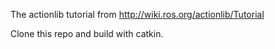 The actionlib tutorial from 
	http://wiki.ros.org/actionlib/Tutorial

Clone this repo and build with catkin.
